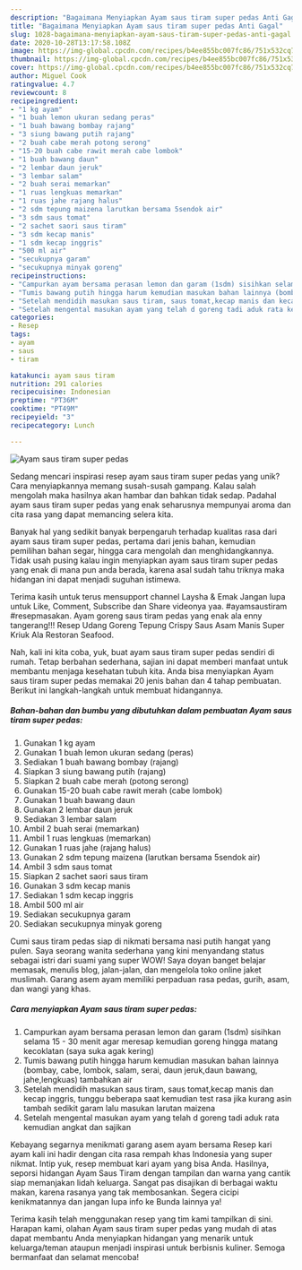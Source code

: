 ```yaml
---
description: "Bagaimana Menyiapkan Ayam saus tiram super pedas Anti Gagal"
title: "Bagaimana Menyiapkan Ayam saus tiram super pedas Anti Gagal"
slug: 1028-bagaimana-menyiapkan-ayam-saus-tiram-super-pedas-anti-gagal
date: 2020-10-28T13:17:58.108Z
image: https://img-global.cpcdn.com/recipes/b4ee855bc007fc86/751x532cq70/ayam-saus-tiram-super-pedas-foto-resep-utama.jpg
thumbnail: https://img-global.cpcdn.com/recipes/b4ee855bc007fc86/751x532cq70/ayam-saus-tiram-super-pedas-foto-resep-utama.jpg
cover: https://img-global.cpcdn.com/recipes/b4ee855bc007fc86/751x532cq70/ayam-saus-tiram-super-pedas-foto-resep-utama.jpg
author: Miguel Cook
ratingvalue: 4.7
reviewcount: 8
recipeingredient:
- "1 kg ayam"
- "1 buah lemon ukuran sedang peras"
- "1 buah bawang bombay rajang"
- "3 siung bawang putih rajang"
- "2 buah cabe merah potong serong"
- "15-20 buah cabe rawit merah cabe lombok"
- "1 buah bawang daun"
- "2 lembar daun jeruk"
- "3 lembar salam"
- "2 buah serai memarkan"
- "1 ruas lengkuas memarkan"
- "1 ruas jahe rajang halus"
- "2 sdm tepung maizena larutkan bersama 5sendok air"
- "3 sdm saus tomat"
- "2 sachet saori saus tiram"
- "3 sdm kecap manis"
- "1 sdm kecap inggris"
- "500 ml air"
- "secukupnya garam"
- "secukupnya minyak goreng"
recipeinstructions:
- "Campurkan ayam bersama perasan lemon dan garam (1sdm) sisihkan selama 15 - 30 menit agar meresap kemudian goreng hingga matang kecoklatan (saya suka agak kering)"
- "Tumis bawang putih hingga harum kemudian masukan bahan lainnya (bombay, cabe, lombok, salam, serai, daun jeruk,daun bawang, jahe,lengkuas) tambahkan air"
- "Setelah mendidih masukan saus tiram, saus tomat,kecap manis dan kecap inggris, tunggu beberapa saat kemudian test rasa jika kurang asin tambah sedikit garam lalu masukan larutan maizena"
- "Setelah mengental masukan ayam yang telah d goreng tadi aduk rata kemudian angkat dan sajikan"
categories:
- Resep
tags:
- ayam
- saus
- tiram

katakunci: ayam saus tiram 
nutrition: 291 calories
recipecuisine: Indonesian
preptime: "PT36M"
cooktime: "PT49M"
recipeyield: "3"
recipecategory: Lunch

---
```



![Ayam saus tiram super pedas](https://img-global.cpcdn.com/recipes/b4ee855bc007fc86/751x532cq70/ayam-saus-tiram-super-pedas-foto-resep-utama.jpg)

Sedang mencari inspirasi resep ayam saus tiram super pedas yang unik? Cara menyiapkannya memang susah-susah gampang. Kalau salah mengolah maka hasilnya akan hambar dan bahkan tidak sedap. Padahal ayam saus tiram super pedas yang enak seharusnya mempunyai aroma dan cita rasa yang dapat memancing selera kita.

Banyak hal yang sedikit banyak berpengaruh terhadap kualitas rasa dari ayam saus tiram super pedas, pertama dari jenis bahan, kemudian pemilihan bahan segar, hingga cara mengolah dan menghidangkannya. Tidak usah pusing kalau ingin menyiapkan ayam saus tiram super pedas yang enak di mana pun anda berada, karena asal sudah tahu triknya maka hidangan ini dapat menjadi suguhan istimewa.

Terima kasih untuk terus mensupport channel Laysha &amp; Emak Jangan lupa untuk Like, Comment, Subscribe dan Share videonya yaa. #ayamsaustiram #resepmasakan. Ayam goreng saus tiram pedas yang enak ala enny tangerang!!! Resep Udang Goreng Tepung Crispy Saus Asam Manis Super Kriuk Ala Restoran Seafood.


Nah, kali ini kita coba, yuk, buat ayam saus tiram super pedas sendiri di rumah. Tetap berbahan sederhana, sajian ini dapat memberi manfaat untuk membantu menjaga kesehatan tubuh kita. Anda bisa menyiapkan Ayam saus tiram super pedas memakai 20 jenis bahan dan 4 tahap pembuatan. Berikut ini langkah-langkah untuk membuat hidangannya.

<!--inarticleads1-->

##### Bahan-bahan dan bumbu yang dibutuhkan dalam pembuatan Ayam saus tiram super pedas:

1. Gunakan 1 kg ayam
1. Gunakan 1 buah lemon ukuran sedang (peras)
1. Sediakan 1 buah bawang bombay (rajang)
1. Siapkan 3 siung bawang putih (rajang)
1. Siapkan 2 buah cabe merah (potong serong)
1. Gunakan 15-20 buah cabe rawit merah (cabe lombok)
1. Gunakan 1 buah bawang daun
1. Gunakan 2 lembar daun jeruk
1. Sediakan 3 lembar salam
1. Ambil 2 buah serai (memarkan)
1. Ambil 1 ruas lengkuas (memarkan)
1. Gunakan 1 ruas jahe (rajang halus)
1. Gunakan 2 sdm tepung maizena (larutkan bersama 5sendok air)
1. Ambil 3 sdm saus tomat
1. Siapkan 2 sachet saori saus tiram
1. Gunakan 3 sdm kecap manis
1. Sediakan 1 sdm kecap inggris
1. Ambil 500 ml air
1. Sediakan secukupnya garam
1. Sediakan secukupnya minyak goreng


Cumi saus tiram pedas siap di nikmati bersama nasi putih hangat yang pulen. Saya seorang wanita sederhana yang kini menyandang status sebagai istri dari suami yang super WOW! Saya doyan banget belajar memasak, menulis blog, jalan-jalan, dan mengelola toko online jaket muslimah. Garang asem ayam memiliki perpaduan rasa pedas, gurih, asam, dan wangi yang khas. 

<!--inarticleads2-->

##### Cara menyiapkan Ayam saus tiram super pedas:

1. Campurkan ayam bersama perasan lemon dan garam (1sdm) sisihkan selama 15 - 30 menit agar meresap kemudian goreng hingga matang kecoklatan (saya suka agak kering)
1. Tumis bawang putih hingga harum kemudian masukan bahan lainnya (bombay, cabe, lombok, salam, serai, daun jeruk,daun bawang, jahe,lengkuas) tambahkan air
1. Setelah mendidih masukan saus tiram, saus tomat,kecap manis dan kecap inggris, tunggu beberapa saat kemudian test rasa jika kurang asin tambah sedikit garam lalu masukan larutan maizena
1. Setelah mengental masukan ayam yang telah d goreng tadi aduk rata kemudian angkat dan sajikan


Kebayang segarnya menikmati garang asem ayam bersama Resep kari ayam kali ini hadir dengan cita rasa rempah khas Indonesia yang super nikmat. Intip yuk, resep membuat kari ayam yang bisa Anda. Hasilnya, seporsi hidangan Ayam Saus Tiram dengan tampilan dan warna yang cantik siap memanjakan lidah keluarga. Sangat pas disajikan di berbagai waktu makan, karena rasanya yang tak membosankan. Segera cicipi kenikmatannya dan jangan lupa info ke Bunda lainnya ya! 

Terima kasih telah menggunakan resep yang tim kami tampilkan di sini. Harapan kami, olahan Ayam saus tiram super pedas yang mudah di atas dapat membantu Anda menyiapkan hidangan yang menarik untuk keluarga/teman ataupun menjadi inspirasi untuk berbisnis kuliner. Semoga bermanfaat dan selamat mencoba!
